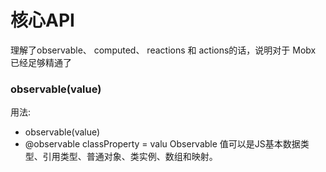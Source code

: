 
# 核心API
理解了observable、 computed、 reactions 和 actions的话，说明对于 Mobx 已经足够精通了

### observable(value)
用法:
+ observable(value)
+ @observable classProperty = valu
Observable 值可以是JS基本数据类型、引用类型、普通对象、类实例、数组和映射。